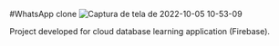 #WhatsApp clone
![Captura de tela de 2022-10-05 10-53-09](https://user-images.githubusercontent.com/91347380/194092204-dfb5daf6-ade3-4fa6-9d1c-48579478058c.png)

Project developed for cloud database learning application (Firebase).

